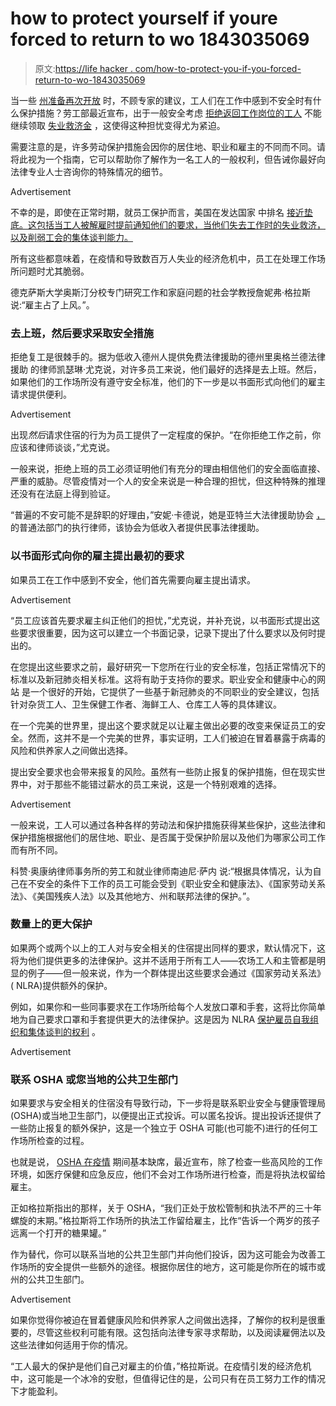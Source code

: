 # how to protect yourself if youre forced to return to wo 1843035069

> 原文:[https://life hacker . com/how-to-protect-you-if-you-forced-return-to-wo-1843035069](https://lifehacker.com/how-to-protect-yourself-if-youre-forced-to-return-to-wo-1843035069)

当一些 [州准备再次开放](https://www.vox.com/2020/4/22/21228651/opening-up-save-economy-trump-coronavirus-pandemic-shutdown) 时，不顾专家的建议，工人们在工作中感到不安全时有什么保护措施？劳工部最近宣布，出于一般安全考虑 [拒绝返回工作岗位的工人](https://www.vice.com/en_us/article/jgewm7/gop-states-reopening-early-will-push-people-scared-to-work-off-unemployment) 不能继续领取 [失业救济金](https://www.reuters.com/article/us-health-coronavirus-usa-georgia-worker-idUSKCN2251RD?utm_campaign=trueAnthem%3A%20Trending%20Content&utm_medium=trueAnthem&utm_source=facebook&fbclid=IwAR2yA_WJ-WGxie-NA5MvlFR7wAgK9_MZVKHFTFuvnrloniA3MahGDUi07Gw) ，这使得这种担忧变得尤为紧迫。

需要注意的是，许多劳动保护措施会因你的居住地、职业和雇主的不同而不同。请将此视为一个指南，它可以帮助你了解作为一名工人的一般权利，但告诫你最好向法律专业人士咨询你的特殊情况的细节。

<label class="bxm4mm-13 juykRM">Advertisement</label>

不幸的是，即使在正常时期，就员工保护而言，美国在发达国家 中排名 [接近垫底。这包括当工人被解雇时提前通知他们的要求，当他们失去工作时的失业救济，以及削弱工会的集体谈判能力。](https://www.washingtonpost.com/news/wonk/wp/2018/07/04/is-it-great-to-be-a-worker-in-the-u-s-not-compared-to-the-rest-of-the-developed-world/?arc404=true)

所有这些都意味着，在疫情和导致数百万人失业的经济危机中，员工在处理工作场所问题时尤其脆弱。

德克萨斯大学奥斯汀分校专门研究工作和家庭问题的社会学教授詹妮弗·格拉斯 说:“雇主占了上风。”。

### 去上班，然后要求采取安全措施

拒绝复工是很棘手的。据为低收入德州人提供免费法律援助的德州里奥格兰德法律援助 的律师凯瑟琳·尤克说，对许多员工来说，他们最好的选择是去上班。然后，如果他们的工作场所没有遵守安全标准，他们的下一步是以书面形式向他们的雇主请求提供便利。

<label class="bxm4mm-13 juykRM">Advertisement</label>

出现*然后*请求住宿的行为为员工提供了一定程度的保护。“在你拒绝工作之前，你应该和律师谈谈，”尤克说。

一般来说，拒绝上班的员工必须证明他们有充分的理由相信他们的安全面临直接、严重的威胁。尽管疫情对一个人的安全来说是一种合理的担忧，但这种特殊的推理还没有在法庭上得到验证。

“普遍的不安可能不是辞职的好理由，”安妮·卡德说，她是亚特兰大法律援助协会 [，](https://atlantalegalaid.org/) 的普通法部门的执行律师，该协会为低收入者提供民事法律援助。

### 以书面形式向你的雇主提出最初的要求

如果员工在工作中感到不安全，他们首先需要向雇主提出请求。

<label class="bxm4mm-13 juykRM">Advertisement</label>

“员工应该首先要求雇主纠正他们的担忧，”尤克说，并补充说，以书面形式提出这些要求很重要，因为这可以建立一个书面记录，记录下提出了什么要求以及何时提出的。

在您提出这些要求之前，最好研究一下您所在行业的安全标准，包括正常情况下的标准以及新冠肺炎相关标准。这将有助于支持你的要求。职业安全和健康中心的网站 是一个很好的开始，它提供了一些基于新冠肺炎的不同职业的安全建议，包括针对杂货工人、卫生保健工作者、海鲜工人、仓库工人等的具体建议。

在一个完美的世界里，提出这个要求就足以让雇主做出必要的改变来保证员工的安全。然而，这并不是一个完美的世界，事实证明，工人们被迫在冒着暴露于病毒的风险和供养家人之间做出选择。

提出安全要求也会带来报复的风险。虽然有一些防止报复的保护措施，但在现实世界中，对于那些不能错过薪水的员工来说，这是一个特别艰难的选择。

<label class="bxm4mm-13 juykRM">Advertisement</label>

一般来说，工人可以通过各种各样的劳动法和保护措施获得某些保护，这些法律和保护措施根据他们的居住地、职业、是否属于受保护阶层以及他们为哪家公司工作而有所不同。

科赞·奥康纳律师事务所的劳工和就业律师南迪尼·萨内 说:“根据具体情况，认为自己在不安全的条件下工作的员工可能会受到《职业安全和健康法》、《国家劳动关系法》、《美国残疾人法》以及其他地方、州和联邦法律的保护。”。

### 数量上的更大保护

如果两个或两个以上的工人对与安全相关的住宿提出同样的要求，默认情况下，这将为他们提供更多的法律保护。这并不适用于所有工人——农场工人和主管都是明显的例子——但一般来说，作为一个群体提出这些要求会通过《国家劳动关系法》( NLRA)提供额外的保护。

例如，如果你和一些同事要求在工作场所给每个人发放口罩和手套，这将比你简单地为自己要求口罩和手套提供更大的法律保护。这是因为 NLRA [保护雇员自我组织和集体谈判的权利](https://www.law.cornell.edu/wex/national_labor_relations_act_nlra) 。

<label class="bxm4mm-13 juykRM">Advertisement</label>

### 联系 OSHA 或您当地的公共卫生部门

如果要求与安全相关的住宿没有导致行动，下一步将是联系职业安全与健康管理局(OSHA)或当地卫生部门，以便提出正式投诉。可以匿名投诉。提出投诉还提供了一些防止报复的额外保护，这是一个独立于 OSHA 可能(也可能不)进行的任何工作场所检查的过程。

也就是说， [OSHA 在疫情](https://www.nytimes.com/2020/04/22/business/economy/coronavirus-osha-workers.html) 期间基本缺席，最近宣布，除了检查一些高风险的工作环境，如医疗保健和应急反应，他们不会对工作场所进行检查，而是将执法权留给雇主。

正如格拉斯指出的那样，关于 OSHA，“我们正处于放松管制和执法不严的三十年螺旋的末期。”格拉斯将工作场所的执法工作留给雇主，比作“告诉一个两岁的孩子远离一个打开的糖果罐。”

作为替代，你可以联系当地的公共卫生部门并向他们投诉，因为这可能会为改善工作场所的安全提供一些额外的途径。根据你居住的地方，这可能是你所在的城市或州的公共卫生部门。

<label class="bxm4mm-13 juykRM">Advertisement</label>

如果你觉得你被迫在冒着健康风险和供养家人之间做出选择，了解你的权利是很重要的，尽管这些权利可能有限。这包括向法律专家寻求帮助，以及阅读雇佣法以及这些法律如何适用于你的情况。

“工人最大的保护是他们自己对雇主的价值，”格拉斯说。在疫情引发的经济危机中，这可能是一个冰冷的安慰，但值得记住的是，公司只有在员工努力工作的情况下才能盈利。